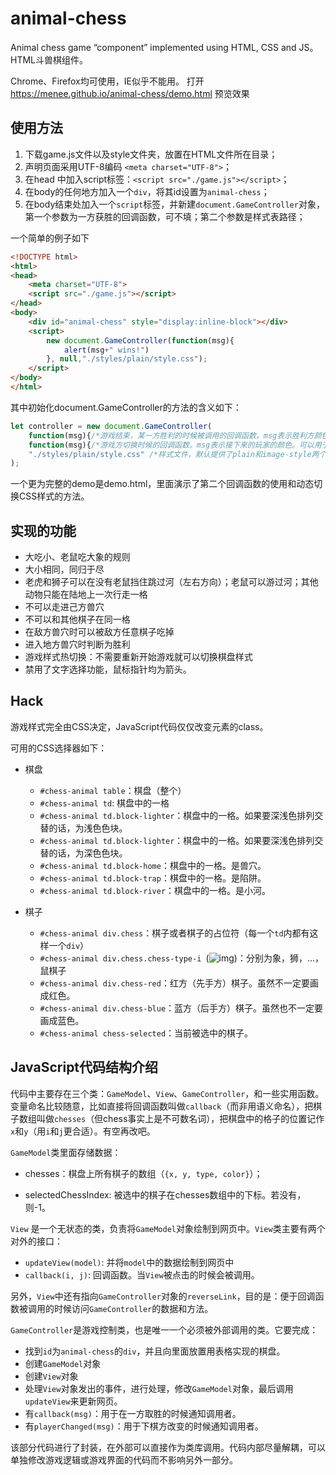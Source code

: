 # animal-chess

Animal chess game “component” implemented using HTML, CSS and JS。 HTML斗兽棋组件。

Chrome、Firefox均可使用，IE似乎不能用。
打开 https://menee.github.io/animal-chess/demo.html 预览效果

## 使用方法

1. 下载game.js文件以及style文件夹，放置在HTML文件所在目录；
2. 声明页面采用UTF-8编码 `<meta charset="UTF-8">`；
3. 在head 中加入script标签：`<script src="./game.js"></script>`；
4. 在body的任何地方加入一个`div`，将其id设置为`animal-chess`；
5. 在body结束处加入一个`script`标签，并新建`document.GameController`对象，第一个参数为一方获胜的回调函数，可不填；第二个参数是样式表路径；

一个简单的例子如下

```html
<!DOCTYPE html>
<html>
<head>
	<meta charset="UTF-8">
	<script src="./game.js"></script>
</head>
<body>
	<div id="animal-chess" style="display:inline-block"></div>
    <script>
        new document.GameController(function(msg){
            alert(msg+" wins!")
        }, null,"./styles/plain/style.css");
    </script>
</body>
</html>
```
其中初始化document.GameController的方法的含义如下：
```javascript
let controller = new document.GameController(
	function(msg){/*游戏结束，某一方胜利的时候被调用的回调函数。msg表示胜利方颜色（red或者blue）*/},
    function(msg){/*游戏方切换时候的回调函数。msg表示接下来的玩家的颜色。可以用于在页面中写一个提示轮到谁下棋的标签。*/},
    "./styles/plain/style.css" /*样式文件，默认提供了plain和image-style两个（但image-style中的图片由于知识产权问题已经被我删除，因此实际上不可用）。可以使用自己的css文件作为style，详见"Hack"*/
);
```

一个更为完整的demo是demo.html，里面演示了第二个回调函数的使用和动态切换CSS样式的方法。

## 实现的功能

* 大吃小、老鼠吃大象的规则
* 大小相同，同归于尽
* 老虎和狮子可以在没有老鼠挡住跳过河（左右方向）；老鼠可以游过河；其他动物只能在陆地上一次行走一格
* 不可以走进己方兽穴
* 不可以和其他棋子在同一格
* 在敌方兽穴时可以被敌方任意棋子吃掉
* 进入地方兽穴时判断为胜利
* 游戏样式热切换：不需要重新开始游戏就可以切换棋盘样式
* 禁用了文字选择功能，鼠标指针均为箭头。

## Hack

游戏样式完全由CSS决定，JavaScript代码仅仅改变元素的class。

可用的CSS选择器如下：

* 棋盘
  * `#chess-animal table`：棋盘（整个）
  * `#chess-animal td`: 棋盘中的一格
  * `#chess-animal td.block-lighter`：棋盘中的一格。如果要深浅色排列交替的话，为浅色色块。
  * `#chess-animal td.block-lighter`：棋盘中的一格。如果要深浅色排列交替的话，为深色色块。
  * `#chess-animal td.block-home`：棋盘中的一格。是兽穴。
  * `#chess-animal td.block-trap`：棋盘中的一格。是陷阱。
  * `#chess-animal td.block-river`：棋盘中的一格。是小河。

* 棋子

  * `#chess-animal div.chess`：棋子或者棋子的占位符（每一个`td`内都有这样一个`div`）
  * `#chess-animal div.chess.chess-type-i `(![img](file:///C:/Users/wweih/AppData/Local/Temp/msohtmlclip1/01/clip_image016.png))：分别为象，狮，…，鼠棋子
  * `#chess-animal div.chess-red`：红方（先手方）棋子。虽然不一定要画成红色。
  * `#chess-animal div.chess-blue`：蓝方（后手方）棋子。虽然也不一定要画成蓝色。
  * `#chess-animal chess-selected`：当前被选中的棋子。

  

## JavaScript代码结构介绍

代码中主要存在三个类：`GameModel`、`View`、`GameController`，和一些实用函数。变量命名比较随意，比如直接将回调函数叫做`callback`（而非用语义命名），把棋子数组叫做`chesses`（但chess事实上是不可数名词），把棋盘中的格子的位置记作`x`和`y`（用`i`和`j`更合适）。有空再改吧。

 

`GameModel`类里面存储数据：

* chesses：棋盘上所有棋子的数组（`{x, y, type, color}`）；

* selectedChessIndex: 被选中的棋子在chesses数组中的下标。若没有，则-1。

 

`View` 是一个无状态的类，负责将`GameModel`对象绘制到网页中。`View`类主要有两个对外的接口：

* `updateView(model)`: 并将`model`中的数据绘制到网页中
* `callback(i, j)`:   回调函数。当`View`被点击的时候会被调用。

另外，`View`中还有指向`GameController`对象的`reverseLink`，目的是：便于回调函数被调用的时候访问`GameController`的数据和方法。

 

`GameController`是游戏控制类，也是唯一一个必须被外部调用的类。它要完成：

* 找到`id`为`animal-chess`的`div`，并且向里面放置用表格实现的棋盘。
* 创建`GameModel`对象
* 创建`View`对象
* 处理`View`对象发出的事件，进行处理，修改`GameModel`对象，最后调用`updateView`来更新网页。
* 有`callback(msg)`：用于在一方取胜的时候通知调用者。
* 有`playerChanged(msg)`：用于下棋方改变的时候通知调用者。 

该部分代码进行了封装，在外部可以直接作为类库调用。代码内部尽量解耦，可以单独修改游戏逻辑或游戏界面的代码而不影响另外一部分。
